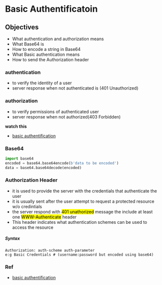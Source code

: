 # Basic Authentificatoin

## Objectives 
- What authentication and authorization means
- What Base64 is
- How to encode a string in Base64
- What Basic authentication means
- How to send the Authorization header

### authentication
- to verify the identity of a user
- server response when not authenticated is (401 Unauthorized)
### authorization
- to verify permissions of authenticated user
- server response when not authorized(403 Forbidden)

**watch this**

- [basic authentification](https://www.youtube.com/watch?v=501dpx2IjGY)

### Base64

```py
import base64
encoded = base64.base64encode(b'data to be encoded')
data = base64.base64decode(encoded)
```

### Authorization Header

- it is used to provide the server with the credentials that authenticate the user
- it is usually sent after the user attempt to request a protected resource w/o credintials
- the server respond with <mark>401 unathorized</mark> message the include at least one <mark>WWW-Authenticate</mark> header
- This header indicates what authentication schemes can be used to access the resource

##### Syntax

```
Authorization: auth-scheme auth-parameter
e:g Basic Credentials # (username:password but encoded using base64)
```

### Ref
- [basic authentification](https://www.youtube.com/watch?v=501dpx2IjGY)
